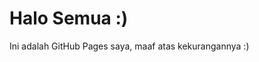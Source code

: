 <!-- ---
layout : "layout"
---
 -->

# Halo Semua :)

Ini adalah GitHub Pages saya, maaf atas kekurangannya :)
